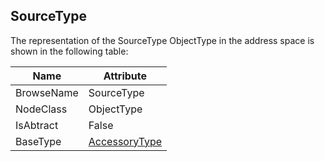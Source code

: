 <!-- objecttype -->
## SourceType

The representation of the SourceType ObjectType in the address space is shown in the following table:  

|Name|Attribute|
|---|---|
|BrowseName|SourceType|
|NodeClass|ObjectType|
|IsAbtract|False|
|BaseType|[AccessoryType](../../ObjectTypes/AccessoryType/readme.md)|

